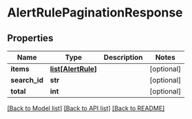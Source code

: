 # AlertRulePaginationResponse

## Properties
Name | Type | Description | Notes
------------ | ------------- | ------------- | -------------
**items** | [**list[AlertRule]**](AlertRule.md) |  | [optional] 
**search_id** | **str** |  | [optional] 
**total** | **int** |  | [optional] 

[[Back to Model list]](../README.md#documentation-for-models) [[Back to API list]](../README.md#documentation-for-api-endpoints) [[Back to README]](../README.md)


